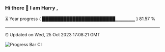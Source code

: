 ### Hi there 👋 I am Harry , 

⏳ Year progress { ████████████████████████▁▁▁▁▁▁ } 81.57 %

---

⏰ Updated on Wed, 25 Oct 2023 17:08:21 GMT

![Progress Bar CI](https://github.com/duykhang68/duykhang68/workflows/Progress%20Bar%20CI/badge.svg)
